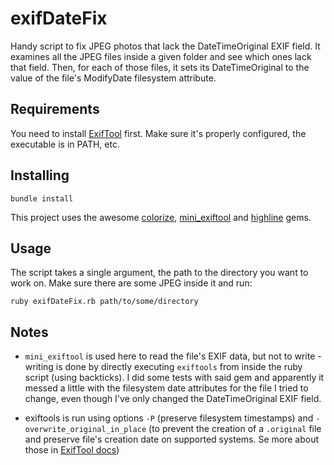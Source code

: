 # exifDateFix
Handy script to fix JPEG photos that lack the DateTimeOriginal EXIF field.
It examines all the JPEG files inside a given folder and see which ones lack that field. Then, for each of those files, it sets its DateTimeOriginal to the value of the file's ModifyDate filesystem attribute.

## Requirements
You need to install [ExifTool](http://www.sno.phy.queensu.ca/~phil/exiftool/) first. Make sure it's properly configured, the executable is in PATH, etc.

## Installing

```bundle install```

This project uses the awesome [colorize](https://github.com/janfri/mini_exiftool), [mini_exiftool](https://github.com/janfri/mini_exiftool) and [highline](https://github.com/JEG2/highline) gems.

## Usage

The script takes a single argument, the path to the directory you want to work on. Make sure there are some JPEG inside it and run:

`ruby exifDateFix.rb path/to/some/directory`

## Notes

- `mini_exiftool` is used here to read the file's EXIF data, but not to write - writing is done by directly executing `exiftools` from inside the ruby script (using backticks). 
I did some tests with said gem and apparently it messed a little with the filesystem date attributes for the file I tried to change, even though I've only changed the DateTimeOriginal EXIF field. 

-  exiftools is run using options `-P` (preserve filesystem timestamps) and `-overwrite_original_in_place` (to prevent the creation of a `.original` file and preserve file's creation date on supported systems.
Se more about those in [ExifTool docs](http://www.sno.phy.queensu.ca/~phil/exiftool/exiftool_pod.html))
